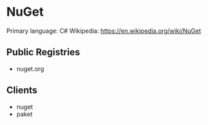 # NuGet

Primary language: C#
Wikipedia: https://en.wikipedia.org/wiki/NuGet

## Public Registries

- nuget.org

## Clients

- nuget
- paket
